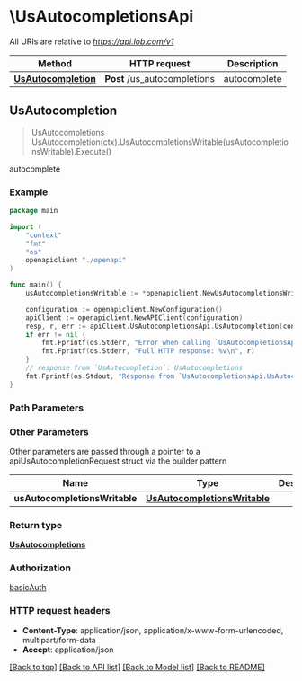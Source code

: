 # \UsAutocompletionsApi

All URIs are relative to *https://api.lob.com/v1*

Method | HTTP request | Description
------------- | ------------- | -------------
[**UsAutocompletion**](UsAutocompletionsApi.md#UsAutocompletion) | **Post** /us_autocompletions | autocomplete



## UsAutocompletion

> UsAutocompletions UsAutocompletion(ctx).UsAutocompletionsWritable(usAutocompletionsWritable).Execute()

autocomplete



### Example

```go
package main

import (
    "context"
    "fmt"
    "os"
    openapiclient "./openapi"
)

func main() {
    usAutocompletionsWritable := *openapiclient.NewUsAutocompletionsWritable("AddressPrefix_example") // UsAutocompletionsWritable | 

    configuration := openapiclient.NewConfiguration()
    apiClient := openapiclient.NewAPIClient(configuration)
    resp, r, err := apiClient.UsAutocompletionsApi.UsAutocompletion(context.Background()).UsAutocompletionsWritable(usAutocompletionsWritable).Execute()
    if err != nil {
        fmt.Fprintf(os.Stderr, "Error when calling `UsAutocompletionsApi.UsAutocompletion``: %v\n", err)
        fmt.Fprintf(os.Stderr, "Full HTTP response: %v\n", r)
    }
    // response from `UsAutocompletion`: UsAutocompletions
    fmt.Fprintf(os.Stdout, "Response from `UsAutocompletionsApi.UsAutocompletion`: %v\n", resp)
}
```

### Path Parameters



### Other Parameters

Other parameters are passed through a pointer to a apiUsAutocompletionRequest struct via the builder pattern


Name | Type | Description  | Notes
------------- | ------------- | ------------- | -------------
 **usAutocompletionsWritable** | [**UsAutocompletionsWritable**](UsAutocompletionsWritable.md) |  | 

### Return type

[**UsAutocompletions**](UsAutocompletions.md)

### Authorization

[basicAuth](../README.md#basicAuth)

### HTTP request headers

- **Content-Type**: application/json, application/x-www-form-urlencoded, multipart/form-data
- **Accept**: application/json

[[Back to top]](#) [[Back to API list]](../README.md#documentation-for-api-endpoints)
[[Back to Model list]](../README.md#documentation-for-models)
[[Back to README]](../README.md)

